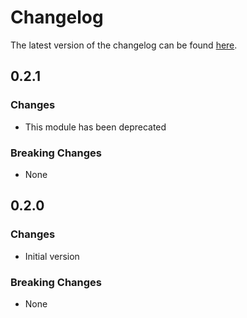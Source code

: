 # Changelog

The latest version of the changelog can be found [here](https://github.com/Azure/bicep-registry-modules/blob/main/avm/ptn/azd/ml-hub-dependencies/CHANGELOG.md).

## 0.2.1

### Changes

- This module has been deprecated

### Breaking Changes

- None

## 0.2.0

### Changes

- Initial version

### Breaking Changes

- None
